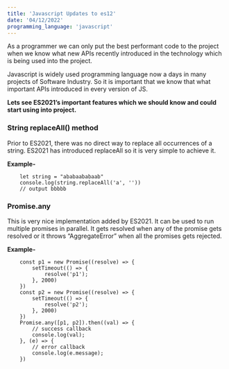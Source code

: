```yaml
---
title: 'Javascript Updates to es12'
date: '04/12/2022'
programming_language: 'javascript'
---
```

As a programmer we can only put the best performant code to the project when we know what new APIs recently introduced in the technology which is being used into the project.

Javascript is widely used programming language now a days in many projects of Software Industry. So it is important that we know that what important APIs introduced in every version of JS.

**Lets see ES2021’s important features which we should know and could start using into project.**
### String replaceAll() method
Prior to ES2021, there was no direct way to replace all occurrences of a string. ES2021 has introduced replaceAll so it is very simple to achieve it.

**Example-**

```
    let string = "ababaababaab"
    console.log(string.replaceAll('a', ''))
    // output bbbbb
```

### Promise.any
This is very nice implementation added by ES2021. It can be used to run multiple promises in parallel. It gets resolved when any of the promise gets resolved or it throws “AggregateError” when all the promises gets rejected.

**Example-**

```
    const p1 = new Promise((resolve) => {
        setTimeout(() => {
            resolve('p1');
        }, 2000)
    })
    const p2 = new Promise((resolve) => {
        setTimeout(() => {
            resolve('p2');
        }, 2000)
    })
    Promise.any([p1, p2]).then((val) => {
        // success callback
        console.log(val);
    }, (e) => {
        // error callback
        console.log(e.message);
    })
```
